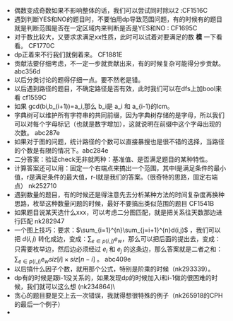 - 偶数变成奇数如果不影响整体的话，我们可以尝试同时除以2 :CF1516C
- 遇到判断YES和NO的题目时，不要怕用dp导致范围问题，有的时候有的题目就是判断范围是否在一定区域内来判断是否是YES和NO : CF1695C
- 对于数比较大，又要求求满足xx性质，此时可以试着对要满足的数 **模** 一下看看。 CF1770C
- dp正着来不行我们就倒着来。 CF1881E
- 贡献法要仔细考虑，不一定一步就贡献出来，有的时候复杂可能得分步贡献。 abc356d
- 以后分类讨论的题得仔细一点。要不然老是错。
- 以后遇到路径的题目，不确定路径是否有效，此时我们可以在dfs上加bool来看 cf1559C
- 如果 gcd(bi,b_(i+1))=a_i,那么 b_i是 a_i 和 a_{i-1}的lcm。
- 字典树可以维护所有字符串的共同前缀，因为字典树存储的是字母，所以我们可以对每个字母标记（也就是数字增加），这就说明在前缀中这个字母出现的次数。 abc287e
- 如果对于图的问题，统计路径的个数可以直接暴搜也是很不错的选择，当路径的个数是有限的情况下。abc284e
- 二分答案：验证check无非就两种：基准值、是否满足题目的某种特性。
- 计算答案还可以用：固定一个右端点来搞出一个范围，其中l是满足条件的最小值，r是满足条件的最大值，r-l就是我们的答案。（很奇特的思路，固定右端点） nk252710
- 遇到数量的题目，有的时候还是得注意先去分析某种方法的时间复杂度再换种思路，枚举这种数量问题的时候，最好不要搞出类似范围的题目 CF1541B
- 如果题目说某天选什么xxx，可以考虑二分图匹配，就是把关系往天数那边进行匹配 nk282947
- 一个图上技巧：要求：$\sum_{i=1}^{n}\sum_{j=i+1}^{n}d(i,j)$ ，我们可以把 $d(i,j)$ 转化成边，变成：$\sum_{e\in p(i,j)}e_w$，那么可以把后面的提出去，变成：只需要枚举边，然后边必须经过 $e_i$ 和 $e_j$ 的这条边，那么答案就是二者之和：$\sum_{e\in p(i,j)}e_w siz[i]\times siz[n-i]$ 。 abc409e
- 以后搞什么因子个数，就用那个公式，特别是阶乘的时候（nk293339）。
- dp有的时候是跟i-1没关系的，如果发现dp的时候加入i和i-1做的很困难的时候，我们就可以这么想 (nk234864)\
- 贪心的题目要是交上去一次错误，我就得想很特殊的例子（nk265918的CPH的最后一个例子）
- 